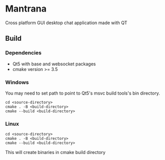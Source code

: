 # Mantrana
Cross platform GUI desktop chat application made with QT

## Build

### Dependencies
* Qt5 with base and websocket packages
* cmake version >= 3.5

### Windows

You may need to set path to point to Qt5's msvc build tools's bin directory.

```
cd <source-directory>
cmake . -B <build-directory>
cmake --build <build-directory>
```

### Linux

```
cd <source-directory>
cmake . -B <build-directory>
cmake --build <build-directory>
```

This will create binaries in cmake build directory
